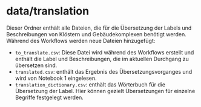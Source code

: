 # data/translation
Dieser Ordner enthält alle Dateien, die für die Übersetzung der Labels und Beschreibungen von Klöstern und Gebäudekomplexen benötigt werden. Während des Workflows werden neue Dateien hinzugefügt:

- `to_translate.csv`: Diese Datei wird während des Workflows erstellt und enthält die Label und Beschreibungen, die im aktuellen Durchgang zu übersetzen sind.
- `translated.csv`: enthält das Ergebnis des Übersetzungsvorganges und wird von Notebook 1 eingelesen.
- `translation_dictionary.csv`: enthält das Wörterbuch für die Übersetzung der Label. Hier können gezielt Übersetzungen für einzelne Begriffe festgelegt werden.